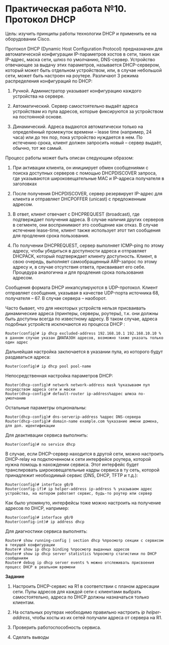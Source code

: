 # Практическая работа №10. Протокол DHCP

Цель: изучить принципы работы технологии DHCP и применить ее на оборудовании Cisco.

Протокол DHCP \(Dynamic Host Configuration Protocol\) предназначен для автоматической конфигурации IP-параметров хостов в сети, таких как IP-адрес, маска сети, шлюз по умолчанию, DNS-сервер. Устройство отвечающее за выдачу этих параметров, называется DHCP-сервером, который может быть отдельном устройством, или, в случае небольшой сети, может быть настроен на роутере. Различают 3 режима распределения конфигураций по DHCP:

1. Ручной. Администратор указывает конфигурацию каждого устройства на сервере.

2. Автоматический. Сервер самостоятельно выдаёт адреса устройствам из пула адресов, которые фиксируются за устройством на постоянной основе.

3. Динамический. Адреса выдаются автоматически только на определённый промежуток времени – lease time \(например, 24 часа\) или до тех пор, пока устройство нуждается в нем. По истечению срока, клиент должен запросить новый – сервер выдаёт, обычно, тот же самый.

Процесс работы может быть описан следующим образом:

1. При активации клиента, он инициирует обмен сообщениями с поиска доступных серверов с помощью DHCPDISCOVER запроса, где указываются широковещательные MAC и IP-адреса получателя в заголовках

2. После получения DHCPDISCOVER, сервер резервирует IP-адрес для клиента и отправляет DHCPOFFER \(unicast\) с предложенным адресом.

3. В ответ, клиент отвечает с DHCPREQUEST \(broadcast\), где подтверждает получения адреса. В случае наличия других серверов в сегменте, они воспринимают это сообщение как отказ. В случае истечение lease-time, клиент также использует этот тип сообщения для продления срока пользования.

4. По получении DHCPREQUEST, сервер выполняет ICMP-ping по этому адресу, чтобы убедиться в доступности адреса и отправляет DHCPACK, который подтверждает клиенту доступность. Клиент, в свою очередь, выполняет самообращенный ARP-запрос по этому адресу и, в случае отсутствия ответа, присваивает его себе. Процедура аналогична и для продления срока пользования адресом.

Сообщения формата DHCP инкапсулируются в UDP-протокол. Клиент отправляет сообщения, указывая в качестве UDP-порта источника 68, получателя – 67. В случае сервера – наоборот.

Часто бывает, что для некоторых устройств нельзя присваивать динамические адреса \(принтеры, серверы, роутеры\), т.к. они должны быть доступны всегда по известному адресу. В таком случае, адреса подобных устройств исключаются из процесса DHCP :

```
Router(config)# ip dhcp excluded-address 192.168.10.1 192.168.10.10 % в данном случае указан ДИАПАЗОН адресов, возможно также указать только один адрес
```

Дальнейшая настройка заключается в указании пула, из которого будут раздаваться адреса:

`Router(config)# ip dhcp pool pool-name`

Непосредственная настройка параметров DHCP:

```
Router(dhcp-config)# network network-address mask %указываем пул посредством адреса сети и маски
Router(dhcp-config)# default-router ip-address%адрес шлюза по-умолчанию
```

Остальные параметры опциональны:

```
Router(dhcp-config)# dns-serverip-address %адрес DNS-сервера
Router(dhcp-config)# domain-name example.com %указание имени домена, для доп. идентификации
```

Для деактивации сервиса выполнить:

`Router(config)# no service dhcp`

В случае, если DHCP-сервер находится в другой сети, можно настроить DHCP-relay на подключенном к сети интерфейсе роутера, которой нужна помощь в нахождении сервиса. Этот интерфейс будет транслировать широковещательные кадры сервиса в ту сеть, которой принадлежит необходимый сервис \(DNS, DHCP, TFTP и т.д.\):

```
Router(config)# interface g0/0
Router(config-if)# ip helper-address ip-address % указываем адрес устройства, на котором работает сервис, будь-то роутер или сервер
```

Как было упомянуто, интерфейсы тоже можно настроить на получение адресов по DHCP, например:

```
Router(config)# interface g0/0
Router(config-int)# ip address dhcp
```

Для диагностики сервиса выполнять:

```
Router# show running-config | section dhcp %просмотр секции с сервисом в текущей конфигурации
Router# show ip dhcp binding %просмотр выданных адресов
Router# show ip dhcp server statistics %просмотр статистики по DHCP сообщениям
Router# debug ip dhcp server events % можно отслеживать присвоения процесс DHCP в реальном времени
```

**Задание**

1. Настроить DHCP-сервис на R1 в соответствии с планом адресации сети. Пулы адресов для каждой сети с клиентами выбрать самостоятельно, адреса по DHCP должны назначаться только клиентам.

2. На остальных роутерах необходимо правильно настроить _ip helper-address_, чтобы хосты из их сетей получали адреса от сервера на R1.

3. Проверить работоспособность сервиса.

4. Сделать выводы
